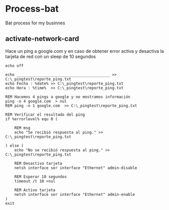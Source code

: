 # Process-bat
Bat process for my businnes

## activate-network-card
Hace un ping a google.com y en caso de obtener error activa y desactiva la tarjeta de red con un sleep de 10 segundos
```
echo off

echo _________________________________________ >> C:\_pingtest\reporte_ping.txt
echo Fecha : %date% >> C:\_pingtest\reporte_ping.txt
echo Hora : %time%  >> C:\_pingtest\reporte_ping.txt

REM Hacemos 4 pings a google y no mostramos información
ping -n 4 google.com  > nul
REM ping -n 1 google.com  >> C:\_pingtest\reporte_ping.txt

REM Verificar el resultado del ping
if %errorlevel% equ 0 (
	
	REM msg
    echo "Se recibió respuesta al ping." >> C:\_pingtest\reporte_ping.txt    
	
) else (
    echo "No se recibió respuesta al ping." >> C:\_pingtest\reporte_ping.txt
    
	REM Desactivo tarjeta
	netsh interface ser interface "Ethernet" admin-disable
	
	REM Esperar 10 segundos
	timeout /t 10 >nul
	
	REM Activo tarjeta
	netsh interface ser interface "Ethernet" admin-enable
)
exit
```

